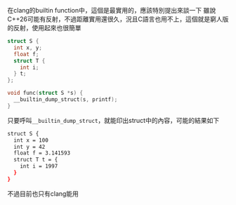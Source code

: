在clang的builtin function中，這個是最實用的，應該特別提出來談一下
雖說C++26可能有反射，不過距離實用還很久，況且C語言也用不上，這個就是窮人版的反射，使用起來也很簡單
``` c
struct S {
  int x, y;
  float f;
  struct T {
    int i;
  } t;
};

void func(struct S *s) {
  __builtin_dump_struct(s, printf);
}
```
只要呼叫`__builtin_dump_struct`，就能印出struct中的內容，可能的結果如下
``` bash
struct S {
  int x = 100
  int y = 42
  float f = 3.141593
  struct T t = {
    int i = 1997
  }
}
```
不過目前也只有clang能用
